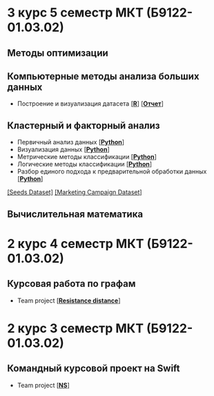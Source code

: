 # 3 курс 5 семестр МКТ (Б9122-01.03.02)
## Методы оптимизации

## Компьютерные методы анализа больших данных

- Построение и визуализация датасета [[**R**]](https://github.com/Dilijorwen/Education/blob/main/projects/BigData/lab1.R) [[**Отчет**]](https://github.com/Dilijorwen/Education/blob/main/projects/BigData/PelageevDI_lab1.pdf)

## Кластерный и факторный анализ

- Первичный анализ данных [[**Python**]](https://github.com/Dilijorwen/Education/blob/main/projects/ML/Пелагеев%20Д.И.%20lab_1.ipynb)
- Визуализация данных [[**Python**]](https://github.com/Dilijorwen/Education/blob/main/projects/ML/Пелагеев%20Д.И.%20lab_2.ipynb)
- Метрические методы классификации [[**Python**]](https://github.com/Dilijorwen/Education/blob/main/projects/ML/Пелагеев%20Д.И.%20lab_3.ipynb)
- Логические методы классификации [[**Python**]](https://github.com/Dilijorwen/Education/blob/main/projects/ML/Пелагеев%20Д.И.%20lab_4.ipynb)
- Разбор единого подхода к предварительной обработки данных [[**Python**]](https://github.com/Dilijorwen/Education/blob/main/projects/ML/Пелагеев%20Д.И.%20lab_5.ipynb)


[[Seeds Dataset]](https://github.com/Dilijorwen/Education/blob/main/projects/ML/seeds_dataset.txt)
[[Marketing Campaign Dataset]](https://github.com/Dilijorwen/Education/blob/main/projects/ML/marketing_campaign.csv)

## Вычислительная математика


# 2 курс 4 семестр МКТ (Б9122-01.03.02)

## Курсовая работа по графам
- Team project [[**Resistance distance**]](https://github.com/Dilijorwen/Resistance-distance)


# 2 курс 3 семестр МКТ (Б9122-01.03.02)

## Командный курсовой проект на Swift
- Team project [[**NS**]](https://github.com/Dilijorwen/NS)





